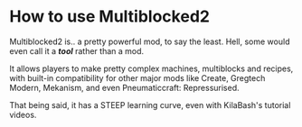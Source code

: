# How to use Multiblocked2

Multiblocked2 is.. a pretty powerful mod, to say the least. Hell, some would even call it a ***tool*** rather than a mod.

It allows players to make pretty complex machines, multiblocks and recipes, with built-in compatibility for other major mods like Create, Gregtech Modern, Mekanism, and even Pneumaticcraft: Repressurised.

That being said, it has a STEEP learning curve, even with KilaBash's tutorial videos.